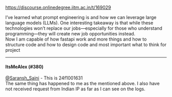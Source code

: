 https://discourse.onlinedegree.iitm.ac.in/t/169029

I’ve learned what prompt engineering is and how we can leverage large language models (LLMs). One interesting takeaway is that while these technologies won’t replace our jobs—especially for those who understand programming—they will create new job opportunities instead.<br/>
Now I am capable of how fastapi work and more things and how to structure code and how to design code and most important what to think for project</p><hr>

<h4>ItsMeAlex (#380)</h4>
<p><a class="mention" href="/u/saransh_saini">@Saransh_Saini</a> - This is 24f1001631<br/>
The same thing has happened to me as the mentioned above. I also have not received request from Indian IP as far as I can see on the logs.